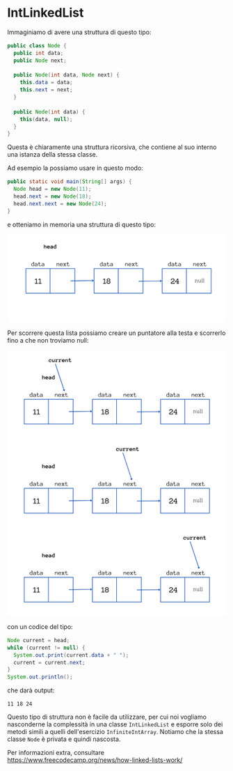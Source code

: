 # IntLinkedList

Immaginiamo di avere una struttura di questo tipo:

```Java
public class Node {
  public int data;
  public Node next;

  public Node(int data, Node next) {
    this.data = data;
    this.next = next;
  }

  public Node(int data) {
    this(data, null);
  }
}
```

Questa è chiaramente una struttura ricorsiva, che contiene al suo interno una istanza della stessa classe.

Ad esempio la possiamo usare in questo modo:

```Java
public static void main(String[] args) {
  Node head = new Node(11);
  head.next = new Node(18);
  head.next.next = new Node(24);
}
```

e otteniamo in memoria una struttura di questo tipo:

![linked list](assets/linkedlisthead.png)

Per scorrere questa lista possiamo creare un puntatore alla testa e scorrerlo fino a che non troviamo null:

![linked list](assets/linkedlist_p1.png)
![linked list](assets/linkedlist_p2.png)
![linked list](assets/linkedlist_p3.png)

con un codice del tipo:

```Java
Node current = head;
while (current != null) {
  System.out.print(current.data + " ");
  current = current.next;
}
System.out.println();
```

che darà output:

```
11 18 24 
```

Questo tipo di struttura non è facile da utilizzare, per cui noi vogliamo nasconderne la complessità in una classe `IntLinkedList` e esporre solo dei metodi simili a quelli dell'esercizio `InfiniteIntArray`. Notiamo che la stessa classe `Node` è privata e quindi nascosta.

Per informazioni extra, consultare https://www.freecodecamp.org/news/how-linked-lists-work/